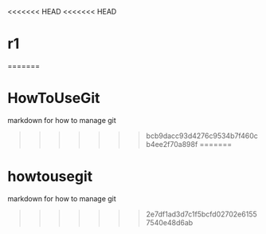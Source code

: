 <<<<<<< HEAD
<<<<<<< HEAD
# r1
=======
# HowToUseGit
markdown for how to manage git
>>>>>>> bcb9dacc93d4276c9534b7f460cb4ee2f70a898f
=======
# howtousegit
markdown for how to manage git
>>>>>>> 2e7df1ad3d7c1f5bcfd02702e61557540e48d6ab
